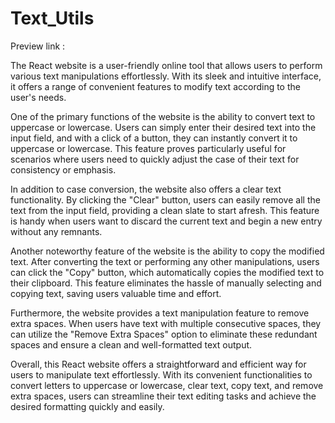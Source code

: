 # Text_Utils
Preview link : 

The React website is a user-friendly online tool that allows users to perform various text manipulations effortlessly. With its sleek and intuitive interface, it offers a range of convenient features to modify text according to the user's needs.

One of the primary functions of the website is the ability to convert text to uppercase or lowercase. Users can simply enter their desired text into the input field, and with a click of a button, they can instantly convert it to uppercase or lowercase. This feature proves particularly useful for scenarios where users need to quickly adjust the case of their text for consistency or emphasis.

In addition to case conversion, the website also offers a clear text functionality. By clicking the "Clear" button, users can easily remove all the text from the input field, providing a clean slate to start afresh. This feature is handy when users want to discard the current text and begin a new entry without any remnants.

Another noteworthy feature of the website is the ability to copy the modified text. After converting the text or performing any other manipulations, users can click the "Copy" button, which automatically copies the modified text to their clipboard. This feature eliminates the hassle of manually selecting and copying text, saving users valuable time and effort.

Furthermore, the website provides a text manipulation feature to remove extra spaces. When users have text with multiple consecutive spaces, they can utilize the "Remove Extra Spaces" option to eliminate these redundant spaces and ensure a clean and well-formatted text output.

Overall, this React website offers a straightforward and efficient way for users to manipulate text effortlessly. With its convenient functionalities to convert letters to uppercase or lowercase, clear text, copy text, and remove extra spaces, users can streamline their text editing tasks and achieve the desired formatting quickly and easily.
